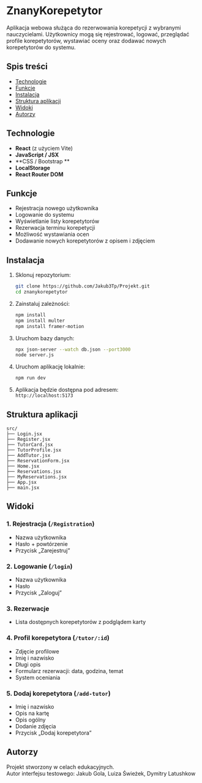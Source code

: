 # ZnanyKorepetytor

Aplikacja webowa służąca do rezerwowania korepetycji z wybranymi nauczycielami. Użytkownicy mogą się rejestrować, logować, przeglądać profile korepetytorów, wystawiać oceny oraz dodawać nowych korepetytorów do systemu.

## Spis treści
- [Technologie](#technologie)
- [Funkcje](#funkcje)
- [Instalacja](#instalacja)
- [Struktura aplikacji](#struktura-aplikacji)
- [Widoki](#widoki)
- [Autorzy](#autorzy)

## Technologie

- **React** (z użyciem Vite)
- **JavaScript / JSX**
- **CSS / Bootstrap **
- **LocalStorage**
- **React Router DOM**

## Funkcje

- Rejestracja nowego użytkownika
- Logowanie do systemu
- Wyświetlanie listy korepetytorów
- Rezerwacja terminu korepetycji
- Możliwość wystawiania ocen
- Dodawanie nowych korepetytorów z opisem i zdjęciem

## Instalacja

1. Sklonuj repozytorium:
   ```bash
   git clone https://github.com/Jakub3Tp/Projekt.git
   cd znanykorepetytor
   ```

2. Zainstaluj zależności:
   ```bash
   npm install
   npm install multer
   npm install framer-motion
   ```
3. Uruchom bazy danych:
   ```bash
   npx json-server --watch db.json --port3000
   node server.js
   ```
   
4. Uruchom aplikację lokalnie:
   ```bash
   npm run dev
   ```
5. Aplikacja będzie dostępna pod adresem:  
   `http://localhost:5173`

## Struktura aplikacji

```
src/
├── Login.jsx
├── Register.jsx
├── TutorCard.jsx
├── TutorProfile.jsx
├── AddTutor.jsx
├── ReservationForm.jsx
├── Home.jsx
├── Reservations.jsx
├── MyReservations.jsx
├── App.jsx
├── main.jsx

```

## Widoki

### 1. Rejestracja (`/Registration`)
- Nazwa użytkownika
- Hasło + powtórzenie
- Przycisk „Zarejestruj”

### 2. Logowanie (`/login`)
- Nazwa użytkownika
- Hasło
- Przycisk „Zaloguj”

### 3. Rezerwacje
- Lista dostępnych korepetytorów z podglądem karty

### 4. Profil korepetytora (`/tutor/:id`)
- Zdjęcie profilowe
- Imię i nazwisko
- Długi opis
- Formularz rezerwacji: data, godzina, temat
- System oceniania

### 5. Dodaj korepetytora (`/add-tutor`)
- Imię i nazwisko
- Opis na kartę
- Opis ogólny
- Dodanie zdjęcia
- Przycisk „Dodaj korepetytora”

## Autorzy

Projekt stworzony w celach edukacyjnych.  
Autor interfejsu testowego: Jakub Gola, Luiza Świeżek, Dymitry Latushkow
